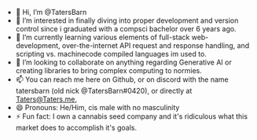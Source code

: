 - 👋 Hi, I’m @TatersBarn
- 👀 I’m interested in finally diving into proper development and version control since i graduated with a compsci bachelor over 6 years ago.
- 🌱 I’m currently learning various elements of full-stack web-development, over-the-internet API request and response handling, and scripting vs. machinecode compiled languages im used to.
- 💞️ I’m looking to collaborate on anything regarding Generative AI or creating libraries to bring complex computing to normies.
- 📫 You can reach me here on Github, or on discord with the name tatersbarn (old nick @TatersBarn#0420), or directly at Taters@Taters.me,
- 😄 Pronouns: He/Him, cis male with no masculinity
- ⚡ Fun fact: I own a cannabis seed company and it's ridiculous what this market does to accomplish it's goals.

<!---
TatersBarn/TatersBarn is a ✨ special ✨ repository because its `README.md` (this file) appears on your GitHub profile.
You can click the Preview link to take a look at your changes.
--->
